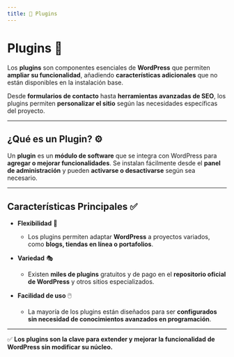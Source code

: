 ```yaml
---
title: 🔌 Plugins
---
```


# Plugins 🔌  

Los **plugins** son componentes esenciales de **WordPress** que permiten **ampliar su funcionalidad**, añadiendo **características adicionales** que no están disponibles en la instalación base.  

Desde **formularios de contacto** hasta **herramientas avanzadas de SEO**, los plugins permiten **personalizar el sitio** según las necesidades específicas del proyecto.  

---

## ¿Qué es un Plugin? ⚙️  

Un **plugin** es un **módulo de software** que se integra con WordPress para **agregar o mejorar funcionalidades**. Se instalan fácilmente desde el **panel de administración** y pueden **activarse o desactivarse** según sea necesario.  

---

## Características Principales ✅  

- **Flexibilidad** 🔄  
    - Los plugins permiten adaptar **WordPress** a proyectos variados, como **blogs, tiendas en línea o portafolios**.  

- **Variedad** 🎭  
    - Existen **miles de plugins** gratuitos y de pago en el **repositorio oficial de WordPress** y otros sitios especializados.  

- **Facilidad de uso** 🖱️  
    - La mayoría de los plugins están diseñados para ser **configurados sin necesidad de conocimientos avanzados en programación**.  

---

✅ **Los plugins son la clave para extender y mejorar la funcionalidad de WordPress sin modificar su núcleo.**  
